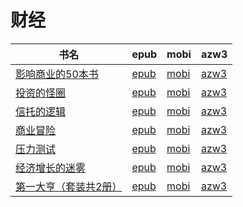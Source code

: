 # 财经

| 书名 | epub | mobi | azw3 |
| --- | --- | --- | --- |
| [影响商业的50本书](http://ct.dalanmei.com/f/31084289-572113040-1b73db) | [epub](http://ct.dalanmei.com/f/31084289-572113040-1b73db) | [mobi](http://ct.dalanmei.com/f/31084289-571720986-14afbb) | [azw3](http://ct.dalanmei.com/f/31084289-572120253-b9fa2a) |
| [投资的怪圈](http://ct.dalanmei.com/f/31084289-572113049-251069) | [epub](http://ct.dalanmei.com/f/31084289-572113049-251069) | [mobi](http://ct.dalanmei.com/f/31084289-571720967-c2810b) | [azw3](http://ct.dalanmei.com/f/31084289-572120259-6beffe) |
| [信托的逻辑](http://ct.dalanmei.com/f/31084289-572122024-ced268) | [epub](http://ct.dalanmei.com/f/31084289-572122024-ced268) | [mobi](http://ct.dalanmei.com/f/31084289-571637929-c4e44b) | [azw3](http://ct.dalanmei.com/f/31084289-572183232-1e7fcb) |
| [商业冒险](http://ct.dalanmei.com/f/31084289-571819892-4ed0d9) | [epub](http://ct.dalanmei.com/f/31084289-571819892-4ed0d9) | [mobi](http://ct.dalanmei.com/f/31084289-571548538-67b91c) | [azw3](http://ct.dalanmei.com/f/31084289-572199196-8389e4) |
| [压力测试](http://ct.dalanmei.com/f/31084289-571906976-a68998) | [epub](http://ct.dalanmei.com/f/31084289-571906976-a68998) | [mobi](http://ct.dalanmei.com/f/31084289-571555522-3f34b7) | [azw3](http://ct.dalanmei.com/f/31084289-572203002-2ed654) |
| [经济增长的迷雾](http://ct.dalanmei.com/f/31084289-571776944-4874d7) | [epub](http://ct.dalanmei.com/f/31084289-571776944-4874d7) | [mobi](http://ct.dalanmei.com/f/31084289-571513461-7aa9d2) | [azw3](http://ct.dalanmei.com/f/31084289-571922488-9fa306) |
| [第一大亨（套装共2册）](http://ct.dalanmei.com/f/31084289-571776402-7a36bc) | [epub](http://ct.dalanmei.com/f/31084289-571776402-7a36bc) | [mobi](http://ct.dalanmei.com/f/31084289-571511554-b154d5) | [azw3](http://ct.dalanmei.com/f/31084289-571876175-5ad154) |
